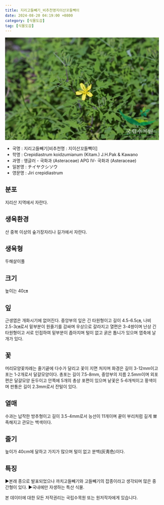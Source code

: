```yaml
---
title: 지리고들빼기_비추천명지이산꼬들빽이
date: 2024-08-20 04:19:00 +0800
category: [식물도감]
tag: [식물도감]
---
```




![지리고들빼기[비추천명 : 지이산꼬들빽이]](/assets/img/fileUpload/plants/basic/Compositae/Crepidiastrum/2633/1_th2.JPG)
- 국명 : 지리고들빼기[비추천명 : 지이산꼬들빽이]
- 학명 : Crepidiastrum koidzumianum (Kitam.) J.H.Pak & Kawano
- 과명 : 앵글러 - 국화과 (Asteraceae) APG Ⅳ- 국화과 (Asteraceae)
- 일본명 : チイヤクシソウ
- 영문명 : Jiri crepidiastrum


## 분포
지리산 지역에서 자란다.
## 생육환경
산 중복 이상의 숲가장자리나 길가에서 자란다.
## 생육형
두해살이풀
## 크기
높이는 40㎝
## 잎
근생엽은 개화시기에 없어진다. 중앙부의 잎은 긴 타원형이고 길이 4.5-6.5㎝, 나비 2.5-3㎝로서 밑부분이 원줄기를 감싸며 우상으로 갈라지고 열편은 3-4쌍이며 난상 긴 타원형이고 서로 인접하여 밑부분이 좁아지며 털이 없고 굵은 톱니가 있으며 엽축에 날개가 있다.
## 꽃
머리모양꽃차례는 줄기끝에 다수가 달리고 꽃이 지면 처지며 화경은 길이 3-12mm이고 포는 1-2개로서 달걀모양이다. 총포는 길이 7.5-8mm, 중앙부의 지름 2.5mm이며 외포편은 달걀모양 둔두이고 안쪽에 5개의 총상 포편이 있으며 낱꽃은 5-6개씩이고 황색이며 판통은 길이 2.3mm로서 잔털이 있다.
## 열매
수과는 납작한 방추형이고 길이 3.5-4mm로서 능선이 11개이며 끝이 부리처럼 길게 뾰족해지고 관모는 백색이다.
## 줄기
높이가 40cm에 달하고 가지가 많으며 털이 없고 분백(灰靑色)이다.
## 특징
▶본래 종으로 발표되었으나 까치고들빼기와 고들빼기의 잡종이라고 생각되며 많은 중간형이 있다.
▶국내에만 자생하는 특산 식물.






본 데이터에 대한 모든 저작권리는 국립수목원 또는 원저작자에게 있습니다.
